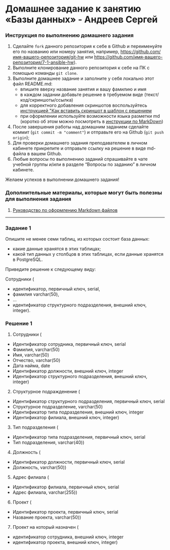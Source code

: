 # Домашнее задание к занятию «Базы данных» - Андреев Сергей


### Инструкция по выполнению домашнего задания

   1. Сделайте `fork` данного репозитория к себе в Github и переименуйте его по названию или номеру занятия, например, https://github.com/имя-вашего-репозитория/git-hw или  https://github.com/имя-вашего-репозитория/7-1-ansible-hw).
   2. Выполните клонирование данного репозитория к себе на ПК с помощью команды `git clone`.
   3. Выполните домашнее задание и заполните у себя локально этот файл README.md:
      - впишите вверху название занятия и вашу фамилию и имя
      - в каждом задании добавьте решение в требуемом виде (текст/код/скриншоты/ссылка)
      - для корректного добавления скриншотов воспользуйтесь [инструкцией "Как вставить скриншот в шаблон с решением](https://github.com/netology-code/sys-pattern-homework/blob/main/screen-instruction.md)
      - при оформлении используйте возможности языка разметки md (коротко об этом можно посмотреть в [инструкции  по MarkDown](https://github.com/netology-code/sys-pattern-homework/blob/main/md-instruction.md))
   4. После завершения работы над домашним заданием сделайте коммит (`git commit -m "comment"`) и отправьте его на Github (`git push origin`);
   5. Для проверки домашнего задания преподавателем в личном кабинете прикрепите и отправьте ссылку на решение в виде md-файла в вашем Github.
   6. Любые вопросы по выполнению заданий спрашивайте в чате учебной группы и/или в разделе “Вопросы по заданию” в личном кабинете.
   
Желаем успехов в выполнении домашнего задания!
   
### Дополнительные материалы, которые могут быть полезны для выполнения задания

1. [Руководство по оформлению Markdown файлов](https://gist.github.com/Jekins/2bf2d0638163f1294637#Code)

---

### Задание 1

Опишите не менее семи таблиц, из которых состоит база данных:  

* какие данные хранятся в этих таблицах;  
* какой тип данных у столбцов в этих таблицах, если данные хранятся в PostgreSQL.  
 
Приведите решение к следующему виду:  

Сотрудники (  

* идентификатор, первичный ключ, serial,  
* фамилия varchar(50),  
* ...  
* идентификатор структурного подразделения, внешний ключ, integer).  

### Решение 1
1. Сотрудники (  
* Идентификатор сотрудника, первичный ключ, serial  
* Фамилия, varchar(50)  
* Имя, varchar(50)  
* Отчество, varchar(50)  
* Дата найма, date  
* Идентификатор должности, внешний ключ, integer  
* Идентификатор структурного подразделения, внешний ключ, integer)  

2. Структурное подражденение (  
* Идентификатор структурного подразделения, первичный ключ, serial  
* Структурное подразделение, varchar(50)  
* Идентификатор типа подразделения, внешний ключ, integer  
* Идентификатор филиала, внешний ключ, integer)  

3. Тип подразделения (  
* Идентификатор типа подразделения, первичный ключ, serial  
* Тип подразделения, varchar(40))  

4. Должность (  
* Идентификатор должности, первичный ключ, serial  
* Должность, varchar(50))  

5. Адрес филиала (  
* Идентификатор филиала, первичный ключ, serial  
* Адрес филиала, varchar(255))  

6. Проект (   
* Идентификатор проекта, первичный ключ, serial  
* Название проекта, varchar(50))  

7. Проект на который назначен (  
* идентификатор сотрудника, внешний ключ, integer  
* идентификатор проекта, внешний ключ, integer)  
